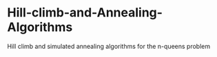 # Hill-climb-and-Annealing-Algorithms
Hill climb and simulated annealing algorithms for the n-queens problem
